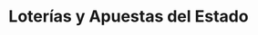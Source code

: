 ---
title: "Loterías y Apuestas del Estado"
url: /san-enrique-de-guadiaro/loterias-y-apuestas-del-estado/
shop: lotería
---